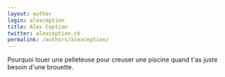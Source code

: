 ```yaml
---
layout: author
login: alexception
title: Alex Ception
twitter: alexception_ck
permalink: /authors/alexception/
---
```


Pourquoi louer une pelleteuse pour creuser une piscine quand t'as juste besoin d'une brouette.
